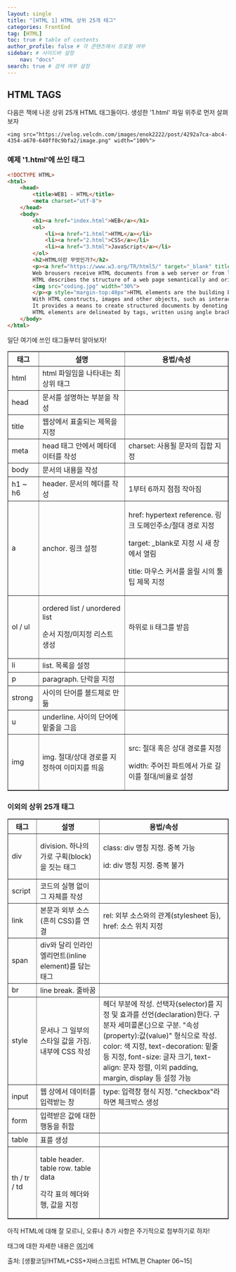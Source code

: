 ```yaml
---
layout: single
title: "[HTML 1] HTML 상위 25개 태그"
categories: FrontEnd
tag: [HTML]
toc: true # table of contents
author_profile: false # 각 콘텐츠에서 프로필 여부
sidebar: # 사이드바 설정
    nav: "docs"
search: true # 검색 여부 설정
---
```


## HTML TAGS

<p>
    다음은 책에 나온 상위 25개 HTML 태그들이다.
    생성한 '1.html' 파일 위주로 먼저 살펴보자

    <img src="https://velog.velcdn.com/images/enok2222/post/4292a7ca-abc4-4354-a670-640ff0c9bfa2/image.png" width="100%">
</p>

### 예제 '1.html'에 쓰인 태그

```html
<!DOCTYPE HTML>
<html>
    <head>
        <title>WEB1 - HTML</title>
        <meta charset="utf-8">
    </head>
    <body>
        <h1><a href="index.html">WEB</a></h1>
        <ol>
            <li><a href="1.html">HTML</a></li>
            <li><a href="2.html">CSS</a></li>
            <li><a href="3.html">JavaScript</a></li>
        </ol>
        <h2>HTML이란 무엇인가?</h2>
        <p><a href="https://www.w3.org/TR/html5/" target="_blank" title="HTML5 specification">Hypertext Markup Language (HTML)</a> is the standard markup language for <strong>creating <u>web</u> pages</strong> and web applications.
        Web brousers receive HTML documents from a web server or from local storage and render them into multimedia web pages.
        HTML describes the structure of a web page semantically and originally included cues for the appearance of the document.
        <img src="coding.jpg" width="30%">
        </p><p style="margin-top:40px">HTML elements are the building blocks of HTML pages.
        With HTML constructs, images and other objects, such as interactive forms, may be embedded into the rendered page.
        It provides a means to create structured documents by denoting structural semantics for text such as headings, paragraphs, lists, links, quotes and other items.
        HTML elements are delineated by tags, written using angle brackets.</p>
    </body>
</html>
```

일단 여기에 쓰인 태그들부터 알아보자!

<table border="1" >
    <th>태그</th>
	<th>설명</th>
	<th>용법/속성</th>
	<tr><!-- 첫번째 줄 시작 -->
        <td>html</td>
	    <td>html 파일임을 나타내는 최상위 태그</td>
	    <td></td>
	</tr><!-- 첫번째 줄 끝 -->
	<tr><!-- 두번째 줄 시작 -->
        <td>head</td>
	    <td>문서를 설명하는 부분을 작성</td>
	    <td></td>
	</tr><!-- 두번째 줄 끝 -->
    <tr><!-- 세번째 줄 시작 -->
        <td>title</td>
	    <td>웹상에서 표출되는 제목을 지정</td>
	    <td></td>
	</tr><!-- 세번째 줄 끝 -->
    <tr><!-- 네번째 줄 시작 -->
        <td>meta</td>
	    <td>head 태그 안에서 메타데이터를 작성</td>
	    <td>charset: 사용될 문자의 집합 지정</td>
	</tr><!-- 네번째 줄 끝 -->
    <tr><!-- 다섯번째 줄 시작 -->
        <td>body</td>
	    <td>문서의 내용을 작성</td>
	    <td></td>
	</tr><!-- 다섯번째 줄 끝 -->
    <tr><!-- 여섯번째 줄 시작 -->
        <td>h1 ~ h6</td>
	    <td>header. 문서의 헤더를 작성</td>
	    <td>1부터 6까지 점점 작아짐</td>
	</tr><!-- 여섯번째 줄 끝 -->
    <tr><!-- 일곱번째 줄 시작 -->
        <td>a</td>
	    <td>anchor. 링크 설정</td>
	    <td><p>href: hypertext reference. 링크 도메인주소/절대 경로 지정</p>
        <p>target: _blank로 지정 시 새 창에서 열림</p>
        <p>title: 마우스 커서를 올릴 시의 툴팁 제목 지정</p></td>
	</tr><!-- 일곱번째 줄 끝 -->
	<tr><!-- 여덟번째 줄 시작 -->
        <td>ol / ul</td>
	    <td><p>ordered list / unordered list</p>
        <p>순서 지정/미지정 리스트 생성</p></td>
	    <td>하위로 li 태그를 받음</td>
	</tr><!-- 여덟번째 줄 끝 -->
    <tr><!-- 아홉번째 줄 시작 -->
        <td>li</td>
	    <td>list. 목록을 설정</td>
	    <td></td>
	</tr><!-- 아홉번째 줄 끝 -->
    <tr><!-- 열번째 줄 시작 -->
        <td>p</td>
	    <td>paragraph. 단락을 지정</td>
	    <td></td>
	</tr><!-- 열번째 줄 끝 -->
    <tr><!-- 열한번째 줄 시작 -->
        <td>strong</td>
	    <td>사이의 단어를 볼드체로 만듦</td>
	    <td></td>
	</tr><!-- 열한번째 줄 끝 -->
    <tr><!-- 열두번째 줄 시작 -->
        <td>u</td>
	    <td>underline. 사이의 단어에 밑줄을 그음</td>
	    <td></td>
	</tr><!-- 열두번째 줄 끝 -->
    <tr><!-- 열세번째 줄 시작 -->
        <td>img</td>
	    <td>img. 절대/상대 경로를 지정하여 이미지를 띄움</td>
	    <td><p>src: 절대 혹은 상대 경로를 지정</p>
        <p>width: 주어진 파트에서 가로 길이를 절대/비율로 설정</p></td>
	</tr><!-- 열세번째 줄 끝 -->
</table>

### 이외의 상위 25개 태그
<p></p>

<table border="1" >
    <th>태그</th>
	<th>설명</th>
	<th>용법/속성</th>
	<tr><!-- 첫번째 줄 시작 -->
        <td>div</td>
	    <td>division. 하나의 가로 구획(block)을 짓는 태그</td>
	    <td><p>class: div 명칭 지정. 중복 가능</p>
        <p>id: div 명칭 지정. 중복 불가</p></td>
	</tr><!-- 첫번째 줄 끝 -->
	<tr><!-- 두번째 줄 시작 -->
        <td>script</td>
	    <td>코드의 실행 없이 그 자체를 작성</td>
	    <td></td>
	</tr><!-- 두번째 줄 끝 -->
    <tr><!-- 세번째 줄 시작 -->
        <td>link</td>
	    <td>본문과 외부 소스(흔히 CSS)를 연결</td>
	    <td>rel: 외부 소스와의 관계(stylesheet 등), href: 소스 위치 지정</td>
	</tr><!-- 세번째 줄 끝 -->
    <tr><!-- 네번째 줄 시작 -->
        <td>span</td>
	    <td>div와 달리 인라인 엘리먼트(inline element)를 담는 태그</td>
	    <td></td>
	</tr><!-- 네번째 줄 끝 -->
    <tr><!-- 다섯번째 줄 시작 -->
        <td>br</td>
	    <td>line break. 줄바꿈</td>
	    <td></td>
	</tr><!-- 다섯번째 줄 끝 -->
    <tr><!-- 여섯번째 줄 시작 -->
        <td>style</td>
	    <td>문서나 그 일부의 스타일 값을 가짐. 내부에 CSS 작성</td>
	    <td>헤더 부분에 작성. 선택자(selector)를 지정 및 효과를 선언(declaration)한다. 구분자 세미콜론(;)으로 구분. "속성(property):값(value)" 형식으로 작성.
		<br>color: 색 지정, text-decoration: 밑줄 등 지정, font-size: 글자 크기, text-align: 문자 정렬, 이외 padding, margin, display 등 설정 가능</td>
	</tr><!-- 여섯번째 줄 끝 -->
    <tr><!-- 일곱번째 줄 시작 -->
        <td>input</td>
	    <td>웹 상에서 데이터를 입력받는 창</td>
	    <td>type: 입력창 형식 지정. "checkbox"라 하면 체크박스 생성</td>
	</tr><!-- 일곱번째 줄 끝 -->
	<tr><!-- 여덟번째 줄 시작 -->
        <td>form</td>
	    <td>입력받은 값에 대한 행동을 취함</td>
	    <td></td>
	</tr><!-- 여덟번째 줄 끝 -->
    <tr><!-- 아홉번째 줄 시작 -->
        <td>table</td>
	    <td>표를 생성</td>
	    <td></td>
	</tr><!-- 아홉번째 줄 끝 -->
    <tr><!-- 열번째 줄 시작 -->
        <td>th / tr / td</td>
	    <td><p>table header. table row. table data</p>
        <p>각각 표의 헤더와 행, 값을 지정</p></td>
	    <td></td>
	</tr><!-- 열번째 줄 끝 -->
</table>

아직 HTML에 대해 잘 모르니, 오류나 추가 사항은 주기적으로 첨부하기로 하자!

태그에 대한 자세한 내용은 <a href="https://developer.mozilla.org/en-US/docs/Web/HTML/Element/">여기</a>에



출처: [생활코딩!HTML+CSS+자바스크립트 HTML편 Chapter 06~15]
